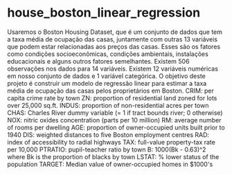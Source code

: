 # house_boston_linear_regression
Usaremos o Boston Housing Dataset, que é um conjunto de dados que tem a taxa média de ocupação das casas, juntamente com outras 13 variáveis que podem estar relacionadas aos preços das casas. Esses são os fatores como condições socioeconômicas, condições ambientais, instalações educacionais e alguns outros fatores semelhantes. Existem 506 observações nos dados para 14 variáveis. Existem 12 variáveis numéricas em nosso conjunto de dados e 1 variável categórica. O objetivo deste projeto é construir um modelo de regressão linear para estimar a taxa média de ocupação das casas pelos proprietários em Boston.
CRIM: per capita crime rate by town
ZN: proportion of residential land zoned for lots over 25,000 sq.ft.
INDUS: proportion of non-residential acres per town
CHAS: Charles River dummy variable (= 1 if tract bounds river; 0 otherwise)
NOX: nitric oxides concentration (parts per 10 million)
RM: average number of rooms per dwelling
AGE: proportion of owner-occupied units built prior to 1940
DIS: weighted distances to five Boston employment centres
RAD: index of accessibility to radial highways
TAX: full-value property-tax rate per 10,000
PTRATIO: pupil-teacher ratio by town
B: 1000(Bk - 0.63)^2 where Bk is the proportion of blacks by town
LSTAT: % lower status of the population
TARGET: Median value of owner-occupied homes in $1000's
